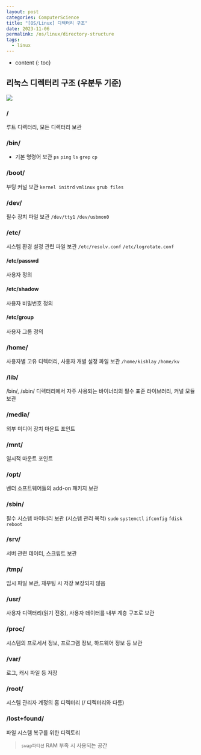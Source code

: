 ```yaml
---
layout: post
categories: ComputerScience
title: "[OS/Linux] 디렉터리 구조"
date: 2023-11-06
permalink: /os/linux/directory-structure
tags:
  - linux
---
```

* content
{: toc}




## 리눅스 디렉터리 구조 (우분투 기준)


![](https://linuxhandbook.com/content/images/2020/06/linux-directory-structure.png)

### /
루트 디렉터리, 모든 디렉터리 보관

### /bin/
-  기본 명령어 보관
`ps` `ping` `ls` `grep` `cp`

### /boot/
부팅 커널 보관
`kernel initrd` `vmlinux` `grub files`


### /dev/
필수 장치 파일 보관
`/dev/tty1` `/dev/usbmon0`


### /etc/
시스템 환경 설정 관련 파일 보관 
`/etc/resolv.conf` `/etc/logrotate.conf`


#### /etc/passwd 
사용자 정의
#### /etc/shadow
사용자 비밀번호 정의
#### /etc/group
사용자 그룹 정의



### /home/
사용자별  고유 디렉터리, 사용자 개별 설정 파일 보관
`/home/kishlay` `/home/kv`

### /lib/
/bin/, /sbin/ 디렉터리에서 자주 사용되는 바이너리의 필수 표준 라이브러리, 커널 모듈 보관

### /media/
외부 미디어 장치 마운트 포인트

### /mnt/
일시적 마운트 포인트

### /opt/
벤더 소프트웨어들의 add-on 패키지 보관

### /sbin/
 필수 시스템 바이너리 보관 (시스템 관리 목적)
`sudo`  `systemctl` `ifconfig` `fdisk` `reboot`

### /srv/
서버 관련 데이터, 스크립트 보관

### /tmp/
임시 파일 보관, 재부팅 시 저장 보장되지 않음

### /usr/
사용자 디렉터리(읽기 전용), 사용자 데이터를 내부 계층 구조로 보관

### /proc/
시스템의 프로세서 정보, 프로그램 정보, 하드웨어 정보 등 보관 


### /var/
로그, 캐시 파일 등 저장


### /root/
시스템 관리자 계정의 홈 디렉터리 <span style='color:var(--mk-color-red)'>(/ 디렉터리와 다름)</span>

### /lost+found/ 
 파일 시스템 복구를 위한 디렉토리



> `swap파티션` 
> RAM 부족 시 사용되는 공간